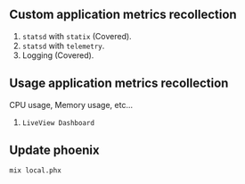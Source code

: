 ## Custom application metrics recollection

1. `statsd` with `statix` (Covered).
2. `statsd` with `telemetry`.
3. Logging (Covered).

## Usage application metrics recollection

CPU usage, Memory usage, etc...

1. `LiveView Dashboard`

## Update phoenix

`mix local.phx`
